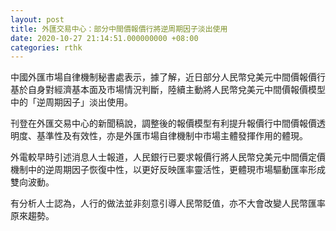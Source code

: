 ```yaml
---
layout: post
title: 外匯交易中心：部分中間價報價行將逆周期因子淡出使用
date: 2020-10-27 21:14:51.000000000 +08:00
categories: rthk
---
```


中國外匯市場自律機制秘書處表示，據了解，近日部分人民幣兌美元中間價報價行基於自身對經濟基本面及市場情況判斷，陸續主動將人民幣兌美元中間價報價模型中的「逆周期因子」淡出使用。

刊登在外匯交易中心的新聞稿說，調整後的報價模型有利提升報價行中間價報價透明度、基準性及有效性，亦是外匯市場自律機制中市場主體發揮作用的體現。

外電較早時引述消息人士報道，人民銀行已要求報價行將人民幣兌美元中間價定價機制中的逆周期因子恢復中性，以更好反映匯率靈活性，更體現市場驅動匯率形成雙向波動。

有分析人士認為，人行的做法並非刻意引導人民幣貶值，亦不大會改變人民幣匯率原來趨勢。
